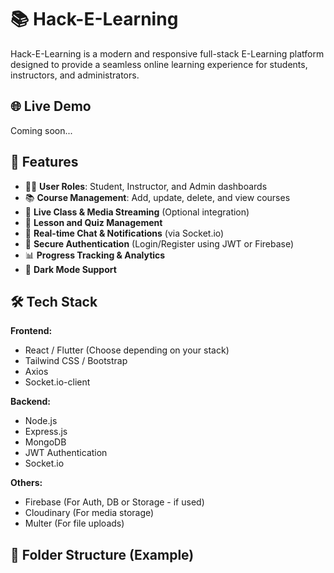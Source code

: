 # 📚 Hack-E-Learning

Hack-E-Learning is a modern and responsive full-stack E-Learning platform designed to provide a seamless online learning experience for students, instructors, and administrators.

## 🌐 Live Demo

Coming soon...

## 🚀 Features

- 🧑‍🎓 **User Roles**: Student, Instructor, and Admin dashboards
- 📚 **Course Management**: Add, update, delete, and view courses
- 🎥 **Live Class & Media Streaming** (Optional integration)
- 📝 **Lesson and Quiz Management**
- 💬 **Real-time Chat & Notifications** (via Socket.io)
- 🔐 **Secure Authentication** (Login/Register using JWT or Firebase)
- 📊 **Progress Tracking & Analytics**
- 🌙 **Dark Mode Support**

## 🛠️ Tech Stack

**Frontend:**
- React / Flutter (Choose depending on your stack)
- Tailwind CSS / Bootstrap
- Axios
- Socket.io-client

**Backend:**
- Node.js
- Express.js
- MongoDB
- JWT Authentication
- Socket.io

**Others:**
- Firebase (For Auth, DB or Storage - if used)
- Cloudinary (For media storage)
- Multer (For file uploads)

## 🧩 Folder Structure (Example)

